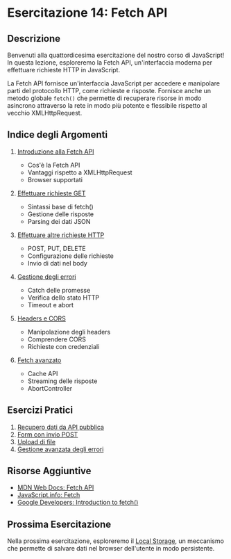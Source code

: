 # Esercitazione 14: Fetch API

## Descrizione

Benvenuti alla quattordicesima esercitazione del nostro corso di JavaScript! In questa lezione, esploreremo la Fetch API, un'interfaccia moderna per effettuare richieste HTTP in JavaScript.

La Fetch API fornisce un'interfaccia JavaScript per accedere e manipolare parti del protocollo HTTP, come richieste e risposte. Fornisce anche un metodo globale `fetch()` che permette di recuperare risorse in modo asincrono attraverso la rete in modo più potente e flessibile rispetto al vecchio XMLHttpRequest.

## Indice degli Argomenti

1. [Introduzione alla Fetch API](./teoria/01_Introduzione_Fetch.md)
   - Cos'è la Fetch API
   - Vantaggi rispetto a XMLHttpRequest
   - Browser supportati

2. [Effettuare richieste GET](./teoria/02_Richieste_GET.md)
   - Sintassi base di fetch()
   - Gestione delle risposte
   - Parsing dei dati JSON

3. [Effettuare altre richieste HTTP](./teoria/03_Altre_Richieste.md)
   - POST, PUT, DELETE
   - Configurazione delle richieste
   - Invio di dati nel body

4. [Gestione degli errori](./teoria/04_Gestione_Errori.md)
   - Catch delle promesse
   - Verifica dello stato HTTP
   - Timeout e abort

5. [Headers e CORS](./teoria/05_Headers_CORS.md)
   - Manipolazione degli headers
   - Comprendere CORS
   - Richieste con credenziali

6. [Fetch avanzato](./teoria/06_Fetch_Avanzato.md)
   - Cache API
   - Streaming delle risposte
   - AbortController

## Esercizi Pratici

1. [Recupero dati da API pubblica](./esercizi/01_API_Pubblica.html)
2. [Form con invio POST](./esercizi/02_Form_POST.html)
3. [Upload di file](./esercizi/03_Upload_File.html)
4. [Gestione avanzata degli errori](./esercizi/04_Gestione_Errori.html)

## Risorse Aggiuntive

- [MDN Web Docs: Fetch API](https://developer.mozilla.org/it/docs/Web/API/Fetch_API)
- [JavaScript.info: Fetch](https://javascript.info/fetch)
- [Google Developers: Introduction to fetch()](https://developers.google.com/web/updates/2015/03/introduction-to-fetch)

## Prossima Esercitazione

Nella prossima esercitazione, esploreremo il [Local Storage](../15_Local_Storage/), un meccanismo che permette di salvare dati nel browser dell'utente in modo persistente.